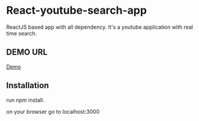 # React-youtube-search-app
ReactJS based app with all dependency. It's a youtube application with real time search.


## DEMO URL

<a href="http://flashaddicts.com/experiment/react-youtube-search-app/">Demo</a>

## Installation
<p>run npm install.</p>
<p>on your browser go to localhost:3000</p>